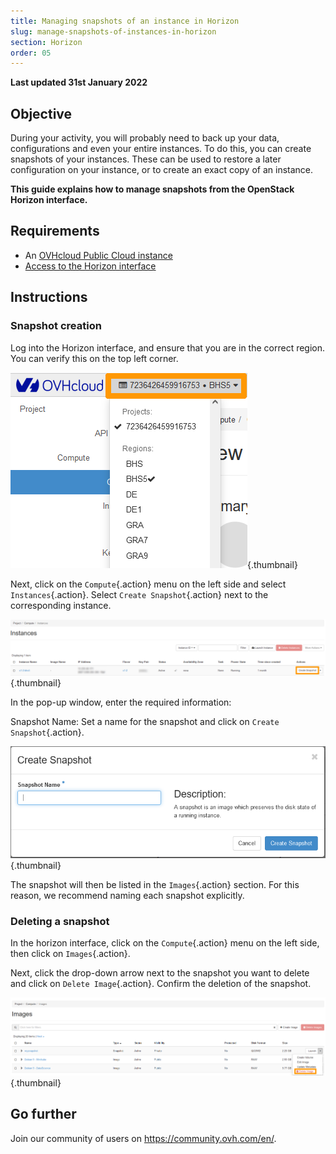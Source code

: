 ```yaml
---
title: Managing snapshots of an instance in Horizon
slug: manage-snapshots-of-instances-in-horizon
section: Horizon
order: 05
---
```


**Last updated 31st January 2022**

## Objective

During your activity, you will probably need to back up your data, configurations and even your entire instances. To do this, you can create snapshots of your instances. These can be used to restore a later configuration on your instance, or to create an exact copy of an instance.

**This guide explains how to manage snapshots from the OpenStack Horizon interface.**

## Requirements

- An [OVHcloud Public Cloud instance](https://docs.ovh.com/us/en/public-cloud/public-cloud-first-steps/#create-instance) 
- [Access to the Horizon interface](../configure_user_access_to_horizon/)

## Instructions

### Snapshot creation

Log into the Horizon interface, and ensure that you are in the correct region. You can verify this on the top left corner.

![Region selection](images/region2021.png){.thumbnail}

Next, click on the `Compute`{.action} menu on the left side and select `Instances`{.action}. Select `Create Snapshot`{.action} next to the corresponding instance.

![Create snapshot](images/createsnapshot.png){.thumbnail}

In the pop-up window, enter the required information:

Snapshot Name: Set a name for the snapshot and click on `Create Snapshot`{.action}.

![Create snapshot](images/createsnapshot2.png){.thumbnail}

The snapshot will then be listed in the `Images`{.action} section. For this reason, we recommend naming each snapshot explicitly. 

### Deleting a snapshot

In the horizon interface, click on the `Compute`{.action} menu on the left side, then click on `Images`{.action}.

Next, click the drop-down arrow next to the snapshot you want to delete and click on `Delete Image`{.action}. Confirm the deletion of the snapshot.

![public-cloud](images/deletesnapshot.png){.thumbnail}

## Go further

Join our community of users on <https://community.ovh.com/en/>.